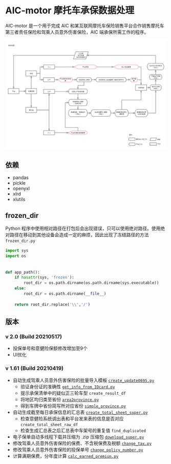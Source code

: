 # AIC-motor 摩托车承保数据处理

AIC-motor 是一个用于完成 AIC 和某互联网摩托车保险销售平台合作销售摩托车第三者责任保险和驾乘人员意外伤害保险，AIC 端承保所需工作的程序。



![AIC-承保操作流程](/env/承保操作流程.png)

## 依赖

- pandas
- pickle
- openyxl
- xlrd
- xlutils

## frozen_dir

Python 程序中使用相对路径在打包后会出现错误，只可以使用绝对路径。使用绝对路径在移动到其他设备会造成一定的麻烦，因此出现了冻结路径的方法 `frozen_dir.py`

```python
import sys
import os


def app_path():
    if hasattr(sys, 'frozen'):
        root_dir = os.path.dirname(os.path.dirname(sys.executable))
    else:
        root_dir = os.path.dirname(__file__)

    return root_dir.replace('\\','/')
```

## 版本

### v 2.0 (Build 20210517) 

- 投保单号和意健险保额修改增加至9个
- UI优化

### v 1.61 (Build 20210419) 

- 自动生成驾乘人员意外伤害保险的批量导入模板 [`create_update0695.py`](https://github.com/mrmmmt/AIC-motor/blob/master/create_update0695.py)
  - 验证身份证的准确性 [`get_info_from_IDcard.py`](https://github.com/mrmmmt/AIC-motor/blob/master/get_info_from_IDcard.py)
  - 提示承保清单中的疑似正三轮车型 `create_result_df`
  - 将地区均归类至省份 [`area2province.py`](https://github.com/mrmmmt/AIC-motor/blob/master/area2province.py)
  - 得到车牌中省份简写所对应省份 [`simple_province.py`](https://github.com/mrmmmt/AIC-motor/blob/master/simple_province.py)
- 自动生成截至每日承保信息的汇总表 [`create_total_sheet_super.py`](https://github.com/mrmmmt/AIC-motor/blob/master/create_total_sheet_super.py)
  - 检查意健险系统调出表和平台发来表的信息是否对应 `create_total_sheet_raw_df`
  - 检查生成汇总表之后汇总表中车架号的重复值 `find_duplicated`
- 电子保单自动多线程下载并压缩为 .zip 压缩包 [`download_super.py`](https://github.com/mrmmmt/AIC-motor/blob/master/download_super.py)
- 修改驾乘人员意外伤害保险的保费、不含税保费及税额 [`change_tax.py`](https://github.com/mrmmmt/AIC-motor/blob/master/change_tax.py)
- 修改驾乘人员意外伤害保险的投保单号 [`change_policy_number.py`](https://github.com/mrmmmt/AIC-motor/blob/master/change_policy_number.py)
- 计算满期保费，分年度计算 [`calc_earned_premiun.py`](https://github.com/mrmmmt/AIC-motor/blob/master/calc_earned_premiun.py)


